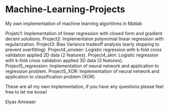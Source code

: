 # Machine-Learning-Projects
My own implementation of machine learning algorithms in Matlab 


Projetc1: Implementation of linear regression with closed form and gradient decent solutions.
Project2: Implementaion polynomial linear regression with regularization. 
Project3: Bias Variance tradeoff analysis (early stopping to prevent overfitting).
Project4_smoker: Logistic regression with k-fold cross validation applied 2D data (2 features).
Project4_skin: Logistic regression with k-fold cross validation applied 3D data (3 features).
Project5_regression: Implementation of neural network and application to regression problem.
Project5_XOR: Implementation of neural network and application to classification problem (XOR).

These are all my own implementation, if you have any questions please feel free to let me know!

Elyas Ainiwaer
